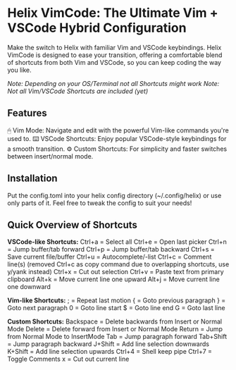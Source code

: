 # Helix VimCode: The Ultimate Vim + VSCode Hybrid Configuration

Make the switch to Helix with familiar Vim and VSCode keybindings. Helix VimCode is designed to ease your transition, offering a comfortable blend of shortcuts from both Vim and VSCode, so you can keep coding the way you like.

*Note: Depending on your OS/Terminal not all Shortcuts might work*
*Note: Not all Vim/VSCode Shortcuts are included (yet)*

## Features
🖱 Vim Mode: Navigate and edit with the powerful Vim-like commands you're used to.
⌨️ VSCode Shortcuts: Enjoy popular VSCode-style keybindings for a smooth transition.
⚙️ Custom Shortcuts: For simplicity and faster switches between insert/normal mode.

## Installation
Put the config.toml into your helix config directory (~/.config/helix) or use only parts of it. Feel free to tweak the config to suit your needs!

## Quick Overview of Shortcuts

**VSCode-like Shortcuts:**
Ctrl+a = Select all
Ctrl+e = Open last picker
Ctrl+n = Jump buffer/tab forward
Ctrl+p = Jump buffer/tab backward
Ctrl+s = Save current file/buffer
Ctrl+u = Autocomplete/-list
Ctrl+c = Comment line(s) (removed Ctrl+c as copy command due to overlapping shortcuts, use y/yank instead)
Ctrl+x = Cut out selection
Ctrl+v = Paste text from primary clipboard
Alt+k = Move current line one upward
Alt+j = Move current line one downward

**Vim-like Shortcuts:**
; = Repeat last motion
{ = Goto previous paragraph
} = Goto next paragraph
0 = Goto line start
$ = Goto line end
G = Goto last line

**Custom Shortcuts:**
Backspace = Delete backwards from Insert or Normal Mode
Delete = Delete forward from Insert or Normal Mode
Return = Jump from Normal Mode to InsertMode
Tab = Jump paragraph forward
Tab+Shift = Jump paragraph backward
J+Shift = Add line selection downwards
K+Shift = Add line selection upwards
Ctrl+4 = Shell keep pipe
Ctrl+7 = Toggle Comments
x = Cut out current line




